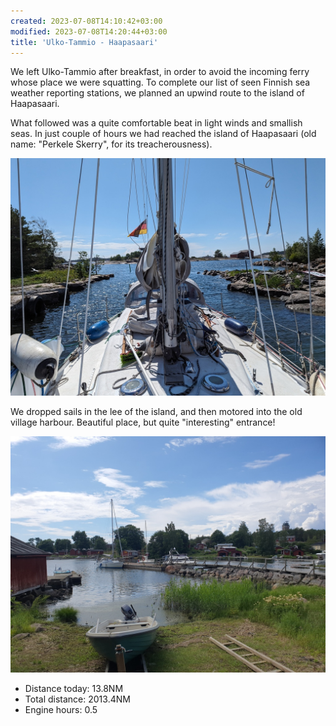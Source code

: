 ```yaml
---
created: 2023-07-08T14:10:42+03:00
modified: 2023-07-08T14:20:44+03:00
title: 'Ulko-Tammio - Haapasaari'
---
```


We left Ulko-Tammio after breakfast, in order to avoid the incoming ferry whose place we were squatting. To complete our list of seen Finnish sea weather reporting stations, we planned an upwind route to the island of Haapasaari.

What followed was a quite comfortable beat in light winds and smallish seas. In just couple of hours we had reached the island of Haapasaari (old name: "Perkele Skerry", for its treacherousness).

![Image](../2023/49e90e23b7c1bfd7f787e6df0cfa2021.jpg) 

We dropped sails in the lee of the island, and then motored into the old village harbour. Beautiful place, but quite "interesting" entrance!

![Image](../2023/2459e5d0d226b50bd461fb727245ed90.jpg) 

* Distance today: 13.8NM
* Total distance: 2013.4NM
* Engine hours: 0.5

